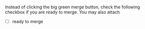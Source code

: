 Instead of clicking the big green merge button, check the following checkbox if you are ready to merge. You may also attach

- [ ] ready to merge

